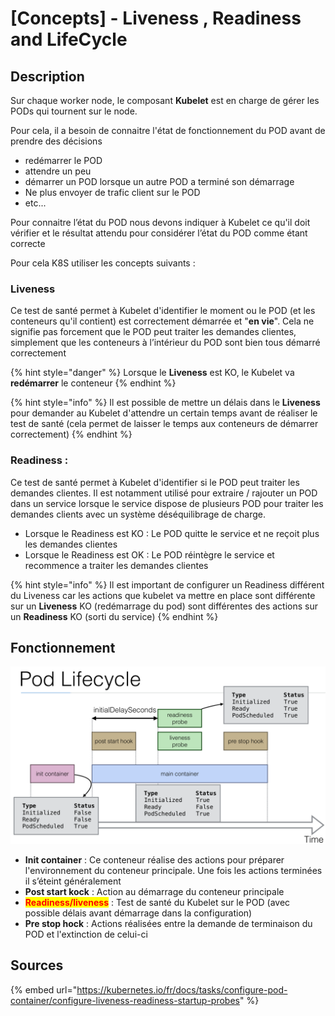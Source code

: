 # \[Concepts] - Liveness , Readiness and LifeCycle

## Description

Sur chaque worker node, le composant **Kubelet** est en charge de gérer les PODs qui tournent sur le node.

Pour cela, il a besoin de connaitre l'état de fonctionnement du POD avant de prendre des décisions

* redémarrer le POD
* attendre un peu
* démarrer un POD lorsque un autre POD a terminé son démarrage
* Ne plus envoyer de trafic client sur le POD
* etc...

Pour connaitre l’état du POD nous devons indiquer à Kubelet ce qu'il doit vérifier et le résultat attendu pour considérer l’état du POD comme étant correcte

Pour cela K8S utiliser les concepts suivants :

### **Liveness**

Ce test de santé permet à Kubelet d'identifier le moment ou le POD (et les conteneurs qu'il contient) est correctement démarrée et "**en vie**". Cela ne signifie pas forcement que le POD peut traiter les demandes clientes, simplement que les conteneurs à l’intérieur du POD sont bien tous démarré correctement

{% hint style="danger" %}
Lorsque le **Liveness** est KO, le Kubelet va **redémarrer** le conteneur
{% endhint %}

{% hint style="info" %}
Il est possible de mettre un délais dans le **Liveness** pour demander au Kubelet d'attendre un certain temps avant de réaliser le test de santé (cela permet de laisser le temps aux conteneurs de démarrer correctement)
{% endhint %}

### **Readiness** :

Ce test de santé permet à Kubelet d'identifier si le POD peut traiter les demandes clientes. Il est notamment utilisé pour extraire / rajouter un POD dans un service lorsque le service dispose de plusieurs POD pour traiter les demandes clients avec un système déséquilibrage de charge.

* Lorsque le Readiness est KO : Le POD quitte le service et ne reçoit plus les demandes clientes
* Lorsque le Readiness est OK : Le POD réintègre le service et recommence a traiter les demandes clientes

{% hint style="info" %}
Il est important de configurer un Readiness différent du Liveness car les actions que kubelet va mettre en place sont différente sur un **Liveness** KO (redémarrage du pod) sont différentes des actions sur un **Readiness** KO (sorti du service)
{% endhint %}

## Fonctionnement

![](<../../.gitbook/assets/K8S--lifecycle pod.png>)

* **Init container** : Ce conteneur réalise des actions pour préparer l'environnement du conteneur principale. Une fois les actions terminées il s’éteint généralement
* **Post start kock** : Action au démarrage du conteneur principale
* <mark style="color:red;">**Readiness/liveness**</mark> : Test de santé du Kubelet sur le POD (avec possible délais avant démarrage dans la configuration)
* **Pre stop hock** : Actions réalisées entre la demande de terminaison du POD et l'extinction de celui-ci

## Sources

{% embed url="https://kubernetes.io/fr/docs/tasks/configure-pod-container/configure-liveness-readiness-startup-probes" %}
